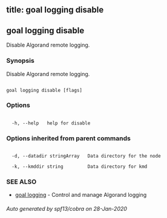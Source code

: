 title: goal logging disable
---
## goal logging disable



Disable Algorand remote logging.



### Synopsis



Disable Algorand remote logging.



```

goal logging disable [flags]

```



### Options



```

  -h, --help   help for disable

```



### Options inherited from parent commands



```

  -d, --datadir stringArray   Data directory for the node

  -k, --kmddir string         Data directory for kmd

```



### SEE ALSO



* [goal logging](../../logging/logging/)	 - Control and manage Algorand logging


###### Auto generated by spf13/cobra on 28-Jan-2020

